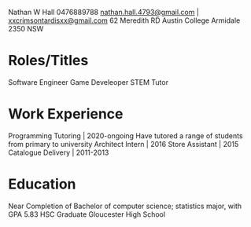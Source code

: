Nathan W Hall
0476889788
nathan.hall.4793@gmail.com | xxcrimsontardisxx@gmail.com
62 Meredith RD Austin College Armidale 2350 NSW

# Roles/Titles
Software Engineer
Game Develeoper
STEM Tutor

# Work Experience
Programming Tutoring | 2020-ongoing
	Have tutored a range of students from primary to university
Architect Intern | 2016
Store Assistant | 2015
Catalogue Delivery | 2011-2013

# Education
Near Completion of Bachelor of computer science; statistics major, with GPA 5.83
HSC Graduate Gloucester High School